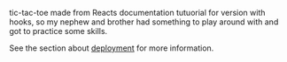 tic-tac-toe made from Reacts documentation tutuorial for version with hooks, so my nephew and brother had something to play around with and got to practice some skills.

See the section about [deployment](https://facebook.github.io/create-react-app/docs/deployment) for more information.

